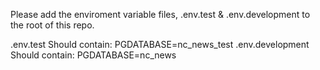 Please add the enviroment variable files, .env.test & .env.development to the root of this repo.

.env.test Should contain:        PGDATABASE=nc_news_test
.env.development Should contain: PGDATABASE=nc_news